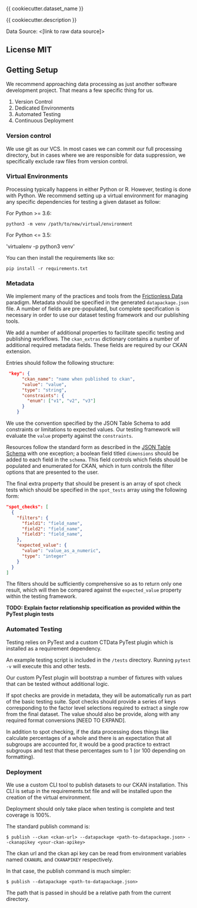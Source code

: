 {{ cookiecutter.dataset_name }}

{{ cookiecutter.description }}

Data Source: <[link to raw data source]>

## License MIT

## Getting Setup

We recommend approaching data processing as just another software development project. That means a few specific thing 
for us.

1. Version Control
2. Dedicated Environments
3. Automated Testing
4. Continuous Deployment


### Version control

We use git as our VCS. In most cases we can commit our full processing directory, but in cases where we are responsible 
for data suppression, we specifically exclude raw files from version control.

### Virtual Environments

Processing typically happens in either Python or R. However, testing is done with Python. We recommend setting up a 
virtual environment for managing any specific dependencies for testing a given dataset as follow:

For Python >= 3.6:

`python3 -m venv /path/to/new/virtual/environment`

For Python <= 3.5:

'virtualenv -p python3 venv'

You can then install the requirements like so:

`pip install -r requirements.txt`


### Metadata

We implement many of the practices and tools from the [Frictionless Data](http://frictionlessdata.io/) paradigm. 
Metadata should be specified in the generated `datapackage.json` file. A number of fields are pre-populated, but 
complete specification is necessary in order to use our dataset testing framework and our publishing tools.
 
We add a number of additional properties to facilitate specific testing and publishing workflows. The `ckan_extras` 
dictionary contains a number of additional required metadata fields. These fields are required by
our CKAN extension.

Entries should follow the following structure:

```json
 "key": {
      "ckan_name": "name when published to ckan",
      "value": "value",
      "type": "string",
      "constraints": {
        "enum": ["v1", "v2", "v3"]
      }
    }
```

We use the convention specified by the JSON Table Schema to add constraints or limitations to expected values. Our 
testing framework will evaluate the `value` property against the `constraints`.

Resources follow the standard form as described in the [JSON Table Schema]() with one exception; a boolean field 
titled `dimensions` should be added to each field in the `schema`. This field controls which fields should be 
populated and enumerated for CKAN, which in turn controls the filter options that are presented to the user.

The final extra property that should be present is an array of spot check tests which should be specified in the 
`spot_tests` array using the following form:

```json
"spot_checks": [
  {
    "filters": {
      "field1": "field_name",
      "field2": "field_name",
      "field3": "field_name",
    },
    "expected_value": {
      "value": "value_as_a_numeric",
      "type": "integer"
    }
  }
]
```

The filters should be sufficiently comprehensive so as to return only one result, which will then be compared against
 the `expected_value` property within the testing framework.
 
 
 **TODO: Explain factor relationship specification as provided within the PyTest plugin tests**
  
### Automated Testing

Testing relies on PyTest and a custom CTData PyTest plugin which is installed as a requirement dependency.

An example testing script is included in the `/tests` directory. Running `pytest -v` will execute this and 
other tests.

Our custom PyTest plugin will bootstrap a number of fixtures with values that can be tested without additional logic. 

If spot checks are provide in metadata, they will be automatically run as part of the basic testing suite. Spot checks 
should provide a series of keys corresponding to the factor level selections required to extract a single row from the 
final dataset. The value should also be provide, along with any required format conversions [NEED TO EXPAND].

In addition to spot checking, if the data processing does things like calculate percentages of a whole and there is an 
expectation that all subgroups are accounted for, it would be a good practice to extract subgroups and test that these 
percentages sum to 1 (or 100 depending on formatting).

### Deployment

We use a custom CLI tool to publish datasets to our CKAN installation. This CLI is setup in the requirements.txt file and will be installed
upon the creation of the virtual environment.

Deployment should only take place when testing is complete and test coverage is 100%.

The standard publish command is:

`$ publish --ckan <ckan-url> --datapackage <path-to-datapackage.json> --ckanapikey <your-ckan-apikey>`

The ckan url and the ckan api key can be read from environment variables named `CKANURL` and `CKANAPIKEY` respectively.

In that case, the publish command is much simpler:

`$ publish --datapackage <path-to-datapackage.json>`

The path that is passed in should be a relative path from the current directory.
